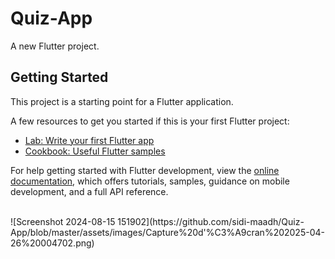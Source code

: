 # Quiz-App

A new Flutter project.

## Getting Started

This project is a starting point for a Flutter application.

A few resources to get you started if this is your first Flutter project:

- [Lab: Write your first Flutter app](https://docs.flutter.dev/get-started/codelab)
- [Cookbook: Useful Flutter samples](https://docs.flutter.dev/cookbook)

For help getting started with Flutter development, view the
[online documentation](https://docs.flutter.dev/), which offers tutorials,
samples, guidance on mobile development, and a full API reference.

<br/>
![Screenshot 2024-08-15 151902](https://github.com/sidi-maadh/Quiz-App/blob/master/assets/images/Capture%20d'%C3%A9cran%202025-04-26%20004702.png)
